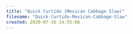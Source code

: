 ```yaml
---
title: "Quick Curtido (Mexican Cabbage Slaw)"
filename: "Quick-Curtido-Mexican-Cabbage-Slaw"
created: 2020-07-16 14:55:06
---
```

